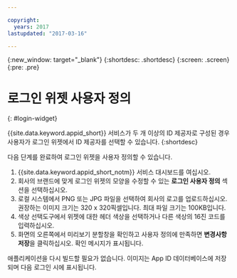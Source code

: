 ```yaml
---

copyright:
  years: 2017
lastupdated: "2017-03-16"

---
```

{:new_window: target="_blank"}
{:shortdesc: .shortdesc}
{:screen: .screen}
{:pre: .pre}

# 로그인 위젯 사용자 정의
{: #login-widget}

{{site.data.keyword.appid_short}} 서비스가 두 개 이상의 ID 제공자로 구성된 경우 사용자가 로그인 위젯에서 ID 제공자를 선택할 수 있습니다.
{:shortdesc}

다음 단계를 완료하여 로그인 위젯을 사용자 정의할 수 있습니다. 

1. {{site.data.keyword.appid_short_notm}} 서비스 대시보드를 여십시오. 
2. 회사의 브랜드에 맞게 로그인 위젯의 모양을 수정할 수 있는 **로그인 사용자 정의** 섹션을 선택하십시오. 
3. 로컬 시스템에서 PNG 또는 JPG 파일을 선택하여 회사의 로고를 업로드하십시오. 권장하는 이미지 크기는 320 x 320픽셀입니다. 최대 파일 크기는 100KB입니다.
4. 색상 선택도구에서 위젯에 대한 헤더 색상을 선택하거나 다른 색상의 16진 코드를 입력하십시오.
5. 화면의 오른쪽에서 미리보기 분할창을 확인하고 사용자 정의에 만족하면 **변경사항 저장**을 클릭하십시오. 확인 메시지가 표시됩니다. 

애플리케이션을 다시 빌드할 필요가 없습니다. 이미지는 App ID 데이터베이스에 저장되며 다음 로그인 시에 표시됩니다. 
